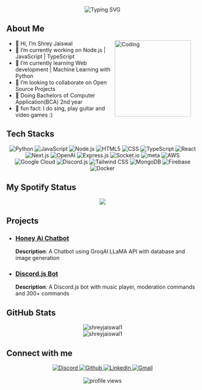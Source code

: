 <div align="center">
    <img src="https://readme-typing-svg.herokuapp.com?font=Poppins&size=35&duration=3500&pause=1000&color=F7F7F7&center=true&vCenter=true&random=false&width=500&height=70&lines=Hi+there!+%F0%9F%91%8B;I'm+Shrey+Jaiswal;Welcome+to+my+Profile!" alt="Typing SVG" />
</div>

## About Me
<img align="right" style="margin-right: 20px;" alt="Coding" width="200" src="https://user-images.githubusercontent.com/74038190/229223263-cf2e4b07-2615-4f87-9c38-e37600f8381a.gif">

- 👋 Hi, I’m Shrey Jaiswal
- 🔭 I’m currently working on Node.js | JavaScript | TypeScript
- 🌱 I’m currently learning Web development | Machine Learning with Python
- 👯 I’m looking to collaborate on Open Source Projects
- 🏫 Doing Bachelors of Computer Application(BCA) 2nd year
- 🎸 fun fact: I do sing, play guitar and video games :)

## Tech Stacks

<div align="center">
    <img src="https://img.shields.io/badge/Python-3776AB?style=for-the-badge&logo=python&logoColor=white" alt="Python" />
    <img src="https://img.shields.io/badge/JavaScript-F7DF1E?style=for-the-badge&logo=javascript&logoColor=white" alt="JavaScript" />
    <img src="https://img.shields.io/badge/Node.js-339933?style=for-the-badge&logo=node.js&logoColor=white" alt="Node.js" />
    <img src="https://img.shields.io/badge/HTML5-E34F26?style=for-the-badge&logo=html5&logoColor=white" alt="HTML5" />
    <img src="https://img.shields.io/badge/CSS-1572B6?style=for-the-badge&logo=css3&logoColor=white" alt="CSS" />
    <img src="https://img.shields.io/badge/TypeScript-007ACC?style=for-the-badge&logo=typescript&logoColor=white" alt="TypeScript" />
    <img src="https://img.shields.io/badge/React-20232A?style=for-the-badge&logo=react&logoColor=61DAFB" alt="React" />
    <img src="https://img.shields.io/badge/Next.js-000000?style=for-the-badge&logo=next.js&logoColor=white" alt="Next.js" />
    <img src="https://img.shields.io/badge/OpenAI-3D9C85?style=for-the-badge&logo=openai&logoColor=white" alt="OpenAI" />
    <img src="https://img.shields.io/badge/Express.js-000000?style=for-the-badge&logo=express&logoColor=white" alt="Express.js" />
    <img src="https://img.shields.io/badge/Socket.io-010101?style=for-the-badge&logo=socket.io&logoColor=white" alt="Socket.io" />
    <img src="https://img.shields.io/badge/LLaMA-white?style=for-the-badge&logo=meta&logoColor=blue" alt="meta" />
    <img src="https://img.shields.io/badge/Amazon-AWS-FF9900?style=for-the-badge&logo=amazonwebservices&logoColor=white" alt="AWS" />
    <img src="https://img.shields.io/badge/Google-Cloud-4285F4?style=for-the-badge&logo=google-cloud&logoColor=white" alt="Google Cloud" />
    <img src="https://img.shields.io/badge/Discord.js-5865F2?style=for-the-badge&logo=discord&logoColor=white" alt="Discord.js" />
    <img src="https://img.shields.io/badge/Tailwind_CSS-38B2AC?style=for-the-badge&logo=tailwind-css&logoColor=white" alt="Tailwind CSS" />
    <img src="https://img.shields.io/badge/MongoDB-4EA94B?style=for-the-badge&logo=mongodb&logoColor=white" alt="MongoDB" />
    <img src="https://img.shields.io/badge/Firebase-FFCA28?style=for-the-badge&logo=firebase&logoColor=white" alt="Firebase" />
    <img src="https://img.shields.io/badge/Docker-2496ED?style=for-the-badge&logo=docker&logoColor=white" alt="Docker" />
</div>

## My Spotify Status
<div align="center">
    <a href="https://open.spotify.com/user/5zz8tg6b9ukh2nrbd6nd5ya9n">
    <img src="https://spotify-github-profile.kittinanx.com/api/view?uid=5zz8tg6b9ukh2nrbd6nd5ya9n&cover_image=true&theme=novatorem&show_offline=false&background_color=121212&interchange=true&bar_color=90c3d0&bar_color_cover=true">
    </a>
</div>

## Projects
- ### [Honey Ai Chatbot](https://honey.lazyshrey.xyz)
    **Description**: A Chatbot using GroqAI LLaMA API with database and image generation

- ### [Discord.js Bot](https://github.com/shreyjaiswal1/krystal-discord-bot)
    **Description**: A Discord.js bot with music player, moderation commands and 300+ commands


## GitHub Stats
<div align="center">
  <img align="center" src="https://github-readme-stats.vercel.app/api?username=shreyjaiswal1&show_icons=true&theme=dark" alt="shreyjaiswal1" /><br>
  <img align="center" src="https://github-readme-stats.vercel.app/api/top-langs/?username=shreyjaiswal1&theme=dark" alt="shreyjaiswal1" />  
</div>

## Connect with me
<p align="center">
  <a href="https://discord.com/shreyjaiswal1">
    <img src="https://img.shields.io/badge/Discord-5865F2?style=for-the-badge&logo=discord&logoColor=white" alt="Discord" />
  </a>
  <a href="https://github.com/shreyjaiswal1">
    <img src="https://img.shields.io/badge/GitHub-100000?style=for-the-badge&logo=github&logoColor=white" alt="Github" />
  </a>
  <a href="https://www.linkedin.com/in/shreyjaiswal/">
    <img src="https://img.shields.io/badge/LinkedIn-0077B5?style=for-the-badge&logo=linkedin&logoColor=white" alt="Linkedin" />
  </a>
  <a href="mailto:5aprilshrey@gmail.com">
    <img src="https://img.shields.io/badge/Gmail-D14836?style=for-the-badge&logo=gmail&logoColor=white" alt="Gmail" />
  </a>
  <br><br><img align="center" src="https://komarev.com/ghpvc/?username=shreyjaiswal1&style=for-the-badge" alt="profile views" />
</p>
